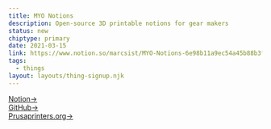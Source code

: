 ```yaml
---
title: MYO Notions
description: Open-source 3D printable notions for gear makers
status: new
chiptype: primary
date: 2021-03-15
link: https://www.notion.so/marcsist/MYO-Notions-6e98b11a9ec54a45b88b3f215b6a5233/
tags:
  - things
layout: layouts/thing-signup.njk
---
```


[Notion->](https://www.notion.so/marcsist/MYO-Notions-6e98b11a9ec54a45b88b3f215b6a5233/)  
[GitHub->](https://www.github.com/les-original/myo-notions)  
[Prusaprinters.org->](https://www.prusaprinters.org/social/100188-les-original/collections/45345)

